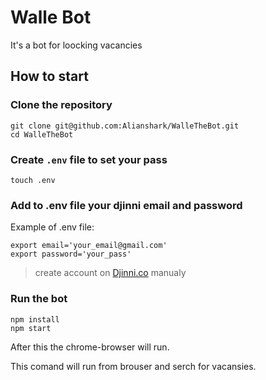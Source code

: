 # Walle Bot
It's a bot for loocking vacancies

## How to start 
### Clone the repository
``` 
git clone git@github.com:Alianshark/WalleTheBot.git
cd WalleTheBot
```

### Create `.env` file to set your pass

```
touch .env 
```

### Add to .env file your djinni email and password

Example of .env file:

``` 
export email='your_email@gmail.com'
export password='your_pass'
```

> create account on [Djinni.co](Djinni.co) manualy

### Run the bot

```
npm install
npm start
```

After this the chrome-browser will run.

This comand will run from brouser and serch for vacansies.